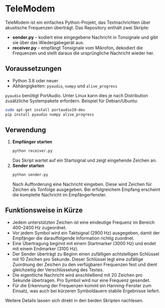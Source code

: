 # TeleModem

TeleModem ist ein einfaches Python-Projekt, das Textnachrichten über akustische
Frequenzen überträgt. Das Repository enthält zwei Skripte:

* **sender.py**  – kodiert eine eingegebene Nachricht in Tonsignale und gibt sie
  über das Wiedergabegerät aus.
* **receiver.py** – empfängt Tonsignale vom Mikrofon, dekodiert die
  Frequenzen und stellt daraus die ursprüngliche Nachricht wieder her.

## Voraussetzungen

- Python 3.8 oder neuer
- Abhängigkeiten: `pyaudio`, `numpy` und `alive_progress`

`pyaudio` benötigt PortAudio. Unter Linux kann dies je nach Distribution
zusätzliche Systempakete erfordern. Beispiel für Debian/Ubuntu:

```bash
sudo apt-get install portaudio19-dev
pip install pyaudio numpy alive_progress
```

## Verwendung

1. **Empfänger starten**
   ```bash
   python receiver.py
   ```
   Das Skript wartet auf ein Startsignal und zeigt eingehende Zeichen an.
2. **Sender starten**
   ```bash
   python sender.py
   ```
   Nach Aufforderung eine Nachricht eingeben. Diese wird Zeichen für Zeichen als
   Tonfolge ausgegeben. Bei erfolgreichem Empfang erscheint die komplette
   Nachricht im Empfängerfenster.

## Funktionsweise in Kürze

- Jedem unterstützten Zeichen ist eine eindeutige Frequenz im Bereich 400–2400 Hz
  zugeordnet.
- Vor jedem Symbol wird ein Taktsignal (2900 Hz) ausgegeben, damit der
  Empfänger die darauffolgende Information richtig zuordnet.
- Eine Übertragung beginnt mit einem Startmarker (3000 Hz) und endet mit einem
  Endmarker (3100 Hz).
- Der Sender überträgt zu Beginn einen zufälligen achtstelligen Schlüssel mit
  10 Zeichen pro Sekunde. Dieser Schlüssel legt eine zufällige Zuordnung der
  Zeichen zu den verfügbaren Frequenzen fest und dient gleichzeitig der
  Verschlüsselung des Textes.
- Die eigentliche Nachricht wird anschließend mit 20 Zeichen pro Sekunde
  übertragen. Pro Symbol wird nur eine Frequenz gesendet.
- Für die Erkennung der Frequenzen kommt ein Hanning-Fenster zum Einsatz, was
  auch bei kürzeren Symboldauern stabile Ergebnisse liefert.

Weitere Details lassen sich direkt in den beiden Skripten nachlesen.
